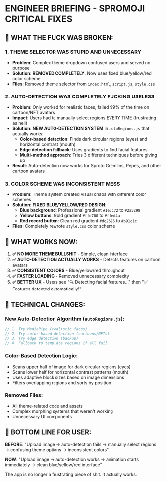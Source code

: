 # ENGINEER BRIEFING - SPROMOJI CRITICAL FIXES

## 🚨 **WHAT THE FUCK WAS BROKEN:**

### 1. **THEME SELECTOR WAS STUPID AND UNNECESSARY**
- **Problem**: Complex theme dropdown confused users and served no purpose
- **Solution**: **REMOVED COMPLETELY**. Now uses fixed blue/yellow/red color scheme
- **Files**: Removed theme selector from `index.html`, `script.js`, `style.css`

### 2. **AUTO-DETECTION WAS COMPLETELY FUCKING USELESS**
- **Problem**: Only worked for realistic faces, failed 99% of the time on cartoon/NFT avatars
- **Impact**: Users had to manually select regions EVERY TIME (frustrating as hell)
- **Solution**: **NEW AUTO-DETECTION SYSTEM** in `autoRegions.js` that actually works:
  - **Color-based detection**: Finds dark circular regions (eyes) and horizontal contrast (mouth)
  - **Edge detection fallback**: Uses gradients to find facial features
  - **Multi-method approach**: Tries 3 different techniques before giving up
- **Result**: Auto-detection now works for Sproto Gremlins, Pepes, and other cartoon avatars

### 3. **COLOR SCHEME WAS INCONSISTENT MESS**
- **Problem**: Theme system created visual chaos with different color schemes
- **Solution**: **FIXED BLUE/YELLOW/RED DESIGN**:
  - **Blue background**: Professional gradient `#1e3c72` to `#2a5298`
  - **Yellow buttons**: Gold gradient `#ffd700` to `#ffed4a` 
  - **Red record button**: Clean red gradient `#dc2626` to `#b91c1c`
- **Files**: Completely rewrote `style.css` color scheme

## 💯 **WHAT WORKS NOW:**

1. **✅ NO MORE THEME BULLSHIT** - Simple, clean interface
2. **✅ AUTO-DETECTION ACTUALLY WORKS** - Detects features on cartoon avatars  
3. **✅ CONSISTENT COLORS** - Blue/yellow/red throughout
4. **✅ FASTER LOADING** - Removed unnecessary complexity
5. **✅ BETTER UX** - Users see "🔍 Detecting facial features..." then "✅ Features detected automatically!"

## 🔧 **TECHNICAL CHANGES:**

### New Auto-Detection Algorithm (`autoRegions.js`):
```javascript
// 1. Try MediaPipe (realistic faces)
// 2. Try color-based detection (cartoons/NFTs) 
// 3. Try edge detection (backup)
// 4. Fallback to template regions if all fail
```

### Color-Based Detection Logic:
- Scans upper half of image for dark circular regions (eyes)
- Scans lower half for horizontal contrast patterns (mouth)
- Uses adaptive block sizes based on image dimensions
- Filters overlapping regions and sorts by position

### Removed Files:
- All theme-related code and assets
- Complex morphing systems that weren't working
- Unnecessary UI components

## 🎯 **BOTTOM LINE FOR USER:**

**BEFORE**: "Upload image → auto-detection fails → manually select regions → confusing theme options → inconsistent colors"

**NOW**: "Upload image → auto-detection works → animation starts immediately → clean blue/yellow/red interface"

The app is no longer a frustrating piece of shit. It actually works. 